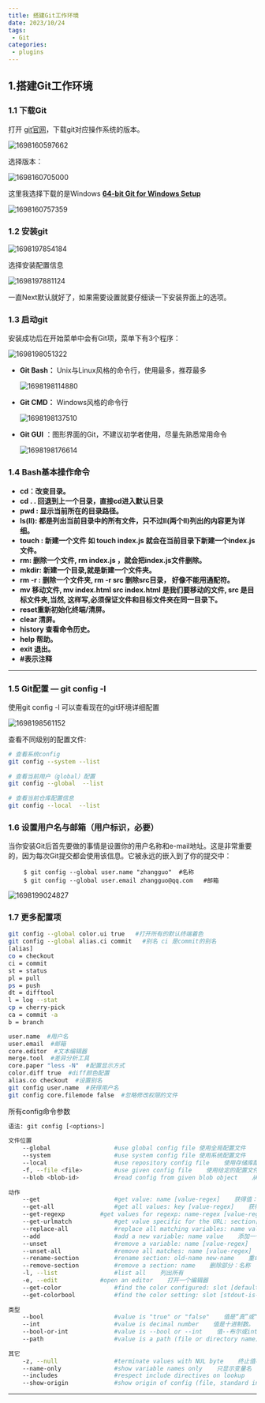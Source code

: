 ```yaml
---
title: 搭建Git工作环境
date: 2023/10/24
tags:
 - Git
categories:
 - plugins
---
```

## 1.搭建Git工作环境

### 1.1 下载Git

打开 [git官网](https://git-scm.com/ "https://git-scm.com/")，下载git对应操作系统的版本。

![1698160597662](image/git_2/1698160597662.png)

选择版本：

![1698160705000](image/git_2/1698160705000.png)

这里我选择下载的是Windows **[64-bit Git for Windows Setup](https://git-scm.com/download/win "https://github.com/git-for-windows/git/releases/download/v2.14.1.windows.1/Git-2.14.1-64-bit.exe")**

![1698160757359](image/git_2/1698160757359.png)

### 1.2 安装git

![1698197854184](image/git_2/1698197854184.png)

选择安装配置信息

![1698197881124](image/git_2/1698197881124.png)

一直Next默认就好了，如果需要设置就要仔细读一下安装界面上的选项。

### 1.3 启动git

安装成功后在开始菜单中会有Git项，菜单下有3个程序：

![1698198051322](image/git_2/1698198051322.png)

* **Git Bash：** Unix与Linux风格的命令行，使用最多，推荐最多

  ![1698198114880](image/git_2/1698198114880.png)
* **Git CMD：** Windows风格的命令行

  ![1698198137510](image/git_2/1698198137510.png)
* **Git GUI** ：图形界面的Git，不建议初学者使用，尽量先熟悉常用命令

  ![1698198176614](image/git_2/1698198176614.png)

### 1.4 Bash基本操作命令

* **cd：改变目录。**
* **cd . . 回退到上一个目录，直接cd进入默认目录**
* **pwd : 显示当前所在的目录路径。**
* **ls(ll): 都是列出当前目录中的所有文件，只不过ll(两个ll)列出的内容更为详细。**
* **touch : 新建一个文件 如 touch index.js 就会在当前目录下新建一个index.js文件。**
* **rm: 删除一个文件, rm index.js ，就会把index.js文件删除。**
* **mkdir: 新建一个目录,就是新建一个文件夹。**
* **rm -r : 删除一个文件夹, rm -r src 删除src目录， 好像不能用通配符。**
* **mv 移动文件, mv index.html src index.html 是我们要移动的文件, src 是目标文件夹,当然, 这样写,必须保证文件和目标文件夹在同一目录下。**
* **reset重新初始化终端/清屏。**
* **clear 清屏。**
* **history 查看命令历史。**
* **help 帮助。**
* **exit 退出。**
* **#表示注释**

---

### 1.5 Git配置 — git config -l

使用git config -l 可以查看现在的git环境详细配置

![1698198561152](image/git_2/1698198561152.png)

查看不同级别的配置文件:

```bash
# 查看系统config
git config --system --list
　　
# 查看当前用户（global）配置
git config --global  --list
 
# 查看当前仓库配置信息
git config --local  --list
```

### 1.6 设置用户名与邮箱（用户标识，必要）

当你安装Git后首先要做的事情是设置你的用户名称和e-mail地址。这是非常重要的，因为每次Git提交都会使用该信息。它被永远的嵌入到了你的提交中：

```
 　　$ git config --global user.name "zhangguo"  #名称
 　　$ git config --global user.email zhangguo@qq.com   #邮箱
```

![1698199024827](image/git_2/1698199024827.png)

### 1.7 更多配置项

```bash
git config --global color.ui true   #打开所有的默认终端着色
git config --global alias.ci commit   #别名 ci 是commit的别名
[alias]  
co = checkout  
ci = commit  
st = status  
pl = pull  
ps = push  
dt = difftool  
l = log --stat  
cp = cherry-pick  
ca = commit -a  
b = branch 

user.name  #用户名
user.email  #邮箱
core.editor  #文本编辑器  
merge.tool  #差异分析工具  
core.paper "less -N"  #配置显示方式  
color.diff true  #diff颜色配置  
alias.co checkout  #设置别名
git config user.name  #获得用户名
git config core.filemode false  #忽略修改权限的文件  
```

所有config命令参数

```bash
语法: git config [<options>]  
  
文件位置  
    --global                  #use global config file 使用全局配置文件
    --system                  #use system config file 使用系统配置文件
    --local                   #use repository config file    使用存储库配置文件
    -f, --file <file>         #use given config file    使用给定的配置文件
    --blob <blob-id>          #read config from given blob object    从给定的对象中读取配置
  
动作  
    --get                     #get value: name [value-regex]    获得值：[值]名[正则表达式]
    --get-all                 #get all values: key [value-regex]    获得所有值：[值]名[正则表达式]
    --get-regexp          #get values for regexp: name-regex [value-regex]    得到的值根据正则
    --get-urlmatch            #get value specific for the URL: section[.var] URL    为URL获取特定的值
    --replace-all             #replace all matching variables: name value [value_regex]    替换所有匹配的变量：名称值[ value_regex ]
    --add                     #add a new variable: name value    添加一个新变量：name值
    --unset                   #remove a variable: name [value-regex]    删除一个变量名[值]：正则表达式
    --unset-all               #remove all matches: name [value-regex]    删除所有匹配的正则表达式：名称[值]
    --rename-section          #rename section: old-name new-name    重命名部分：旧名称 新名称
    --remove-section          #remove a section: name    删除部分：名称
    -l, --list                #list all    列出所有
    -e, --edit            #open an editor    打开一个编辑器
    --get-color               #find the color configured: slot [default]    找到配置的颜色：插槽[默认]
    --get-colorbool           #find the color setting: slot [stdout-is-tty]    发现颜色设置：槽[ stdout是TTY ]
  
类型  
    --bool                    #value is "true" or "false"    值是“真”或“假”。
    --int                     #value is decimal number    值是十进制数。
    --bool-or-int             #value is --bool or --int    值--布尔或int
    --path                    #value is a path (file or directory name)    值是路径（文件或目录名）
  
其它  
    -z, --null                #terminate values with NUL byte    终止值与null字节
    --name-only               #show variable names only    只显示变量名
    --includes                #respect include directives on lookup    尊重包括查找指令
    --show-origin             #show origin of config (file, standard input, blob, command line)    显示配置（文件、标准输入、数据块、命令行）的来源
```

---
